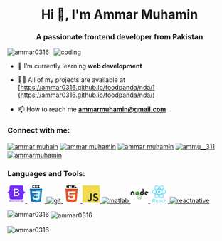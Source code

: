  <h1 align="center">Hi 👋, I'm Ammar Muhamin</h1>
<h3 align="center">A passionate frontend developer from Pakistan</h3>

<img align="right" alt="coding" width="400" src="https://www.google.com/url?sa=i&url=https%3A%2F%2Fmakeagif.com%2Fgif%2Fcode-fi-lofi-beats-to-coderelax-to-FvBVst&psig=AOvVaw3AK3W-DySUxf57Q_cyMR2b&ust=1720896317490000&source=images&cd=vfe&opi=89978449&ved=0CBAQjRxqFwoTCIC09-WUoocDFQAAAAAdAAAAABAE">

<p align="left"> <img src="https://komarev.com/ghpvc/?username=ammar0316&label=Profile%20views&color=0e75b6&style=flat" alt="ammar0316" /> </p>

- 🌱 I’m currently learning **web development**

- 👨‍💻 All of my projects are available at [https://ammar0316.github.io/foodpanda/nda/](https://ammar0316.github.io/foodpanda/nda/)

- 📫 How to reach me **ammarmuhamin@gmail.com**

<h3 align="left">Connect with me:</h3>
<p align="left">
<a href="https://twitter.com/ammar muhain" target="blank"><img align="center" src="https://raw.githubusercontent.com/rahuldkjain/github-profile-readme-generator/master/src/images/icons/Social/twitter.svg" alt="ammar muhain" height="30" width="40" /></a>
<a href="https://linkedin.com/in/ammar muhamin" target="blank"><img align="center" src="https://raw.githubusercontent.com/rahuldkjain/github-profile-readme-generator/master/src/images/icons/Social/linked-in-alt.svg" alt="ammar muhamin" height="30" width="40" /></a>
<a href="https://fb.com/ammar muhamin" target="blank"><img align="center" src="https://raw.githubusercontent.com/rahuldkjain/github-profile-readme-generator/master/src/images/icons/Social/facebook.svg" alt="ammar muhamin" height="30" width="40" /></a>
<a href="https://instagram.com/ammu__311" target="blank"><img align="center" src="https://raw.githubusercontent.com/rahuldkjain/github-profile-readme-generator/master/src/images/icons/Social/instagram.svg" alt="ammu__311" height="30" width="40" /></a>
<a href="https://www.youtube.com/c/ammarmuhamin" target="blank"><img align="center" src="https://raw.githubusercontent.com/rahuldkjain/github-profile-readme-generator/master/src/images/icons/Social/youtube.svg" alt="ammarmuhamin" height="30" width="40" /></a>
</p>

<h3 align="left">Languages and Tools:</h3>
<p align="left"> <a href="https://getbootstrap.com" target="_blank" rel="noreferrer"> <img src="https://raw.githubusercontent.com/devicons/devicon/master/icons/bootstrap/bootstrap-plain-wordmark.svg" alt="bootstrap" width="40" height="40"/> </a> <a href="https://www.w3schools.com/css/" target="_blank" rel="noreferrer"> <img src="https://raw.githubusercontent.com/devicons/devicon/master/icons/css3/css3-original-wordmark.svg" alt="css3" width="40" height="40"/> </a> <a href="https://git-scm.com/" target="_blank" rel="noreferrer"> <img src="https://www.vectorlogo.zone/logos/git-scm/git-scm-icon.svg" alt="git" width="40" height="40"/> </a> <a href="https://www.w3.org/html/" target="_blank" rel="noreferrer"> <img src="https://raw.githubusercontent.com/devicons/devicon/master/icons/html5/html5-original-wordmark.svg" alt="html5" width="40" height="40"/> </a> <a href="https://developer.mozilla.org/en-US/docs/Web/JavaScript" target="_blank" rel="noreferrer"> <img src="https://raw.githubusercontent.com/devicons/devicon/master/icons/javascript/javascript-original.svg" alt="javascript" width="40" height="40"/> </a> <a href="https://www.mathworks.com/" target="_blank" rel="noreferrer"> <img src="https://upload.wikimedia.org/wikipedia/commons/2/21/Matlab_Logo.png" alt="matlab" width="40" height="40"/> </a> <a href="https://nodejs.org" target="_blank" rel="noreferrer"> <img src="https://raw.githubusercontent.com/devicons/devicon/master/icons/nodejs/nodejs-original-wordmark.svg" alt="nodejs" width="40" height="40"/> </a> <a href="https://reactjs.org/" target="_blank" rel="noreferrer"> <img src="https://raw.githubusercontent.com/devicons/devicon/master/icons/react/react-original-wordmark.svg" alt="react" width="40" height="40"/> </a> <a href="https://reactnative.dev/" target="_blank" rel="noreferrer"> <img src="https://reactnative.dev/img/header_logo.svg" alt="reactnative" width="40" height="40"/> </a> </p>

<p><img align="left" src="https://github-readme-stats.vercel.app/api/top-langs?username=ammar0316&show_icons=true&locale=en&layout=compact" alt="ammar0316" /></p>

<p>&nbsp;<img align="center" src="https://github-readme-stats.vercel.app/api?username=ammar0316&show_icons=true&locale=en" alt="ammar0316" /></p>

<p><img align="center" src="https://github-readme-streak-stats.herokuapp.com/?user=ammar0316&" alt="ammar0316" /></p>


